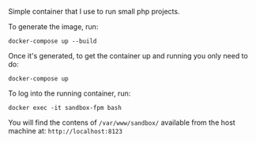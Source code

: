 Simple container that I use to run small php projects.

To generate the image, run:
```
docker-compose up --build
```

Once it's generated, to get the container up and running you only need to do:
```
docker-compose up
```

To log into the running container, run:
```
docker exec -it sandbox-fpm bash
```

You will find the contens of `/var/www/sandbox/` available from the host machine at: `http://localhost:8123`
